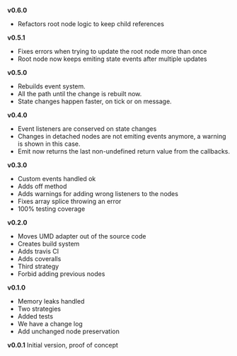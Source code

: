 **v0.6.0**
* Refactors root node logic to keep child references

**v0.5.1**
* Fixes errors when trying to update the root node more than once
* Root node now keeps emiting state events after multiple updates

**v0.5.0**
* Rebuilds event system.
* All the path until the change is rebuilt now.
* State changes happen faster, on tick or on message.

**v0.4.0**
* Event listeners are conserved on state changes
* Changes in detached nodes are not emiting events anymore, a warning is shown in this case.
* Emit now returns the last non-undefined return value from the callbacks.

**v0.3.0**
* Custom events handled ok
* Adds off method
* Adds warnings for adding wrong listeners to the nodes
* Fixes array splice throwing an error
* 100% testing coverage

**v0.2.0**
* Moves UMD adapter out of the source code
* Creates build system
* Adds travis CI
* Adds coveralls
* Third strategy
* Forbid adding previous nodes

**v0.1.0**
* Memory leaks handled
* Two strategies
* Added tests
* We have a change log
* Add unchanged node preservation

**v0.0.1**
Initial version, proof of concept